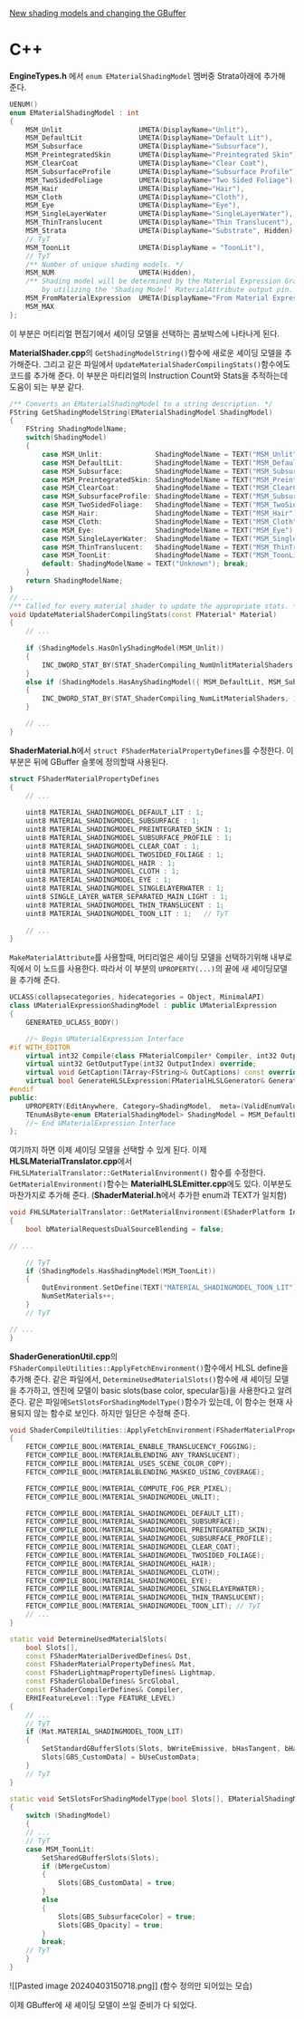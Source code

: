 [New shading models and changing the GBuffer](https://dev.epicgames.com/community/learning/tutorials/2R5x/unreal-engine-new-shading-models-and-changing-the-gbuffer)

# C++
**EngineTypes.h** 에서 `enum EMaterialShadingModel` 멤버중 Strata아래에 추가해 준다.
```c++
UENUM()
enum EMaterialShadingModel : int
{
	MSM_Unlit					UMETA(DisplayName="Unlit"),
	MSM_DefaultLit				UMETA(DisplayName="Default Lit"),
	MSM_Subsurface				UMETA(DisplayName="Subsurface"),
	MSM_PreintegratedSkin		UMETA(DisplayName="Preintegrated Skin"),
	MSM_ClearCoat				UMETA(DisplayName="Clear Coat"),
	MSM_SubsurfaceProfile		UMETA(DisplayName="Subsurface Profile"),
	MSM_TwoSidedFoliage			UMETA(DisplayName="Two Sided Foliage"),
	MSM_Hair					UMETA(DisplayName="Hair"),
	MSM_Cloth					UMETA(DisplayName="Cloth"),
	MSM_Eye						UMETA(DisplayName="Eye"),
	MSM_SingleLayerWater		UMETA(DisplayName="SingleLayerWater"),
	MSM_ThinTranslucent			UMETA(DisplayName="Thin Translucent"),
	MSM_Strata					UMETA(DisplayName="Substrate", Hidden),
	// TyT
	MSM_ToonLit					UMETA(DisplayName = "ToonLit"),
	// TyT
	/** Number of unique shading models. */
	MSM_NUM						UMETA(Hidden),
	/** Shading model will be determined by the Material Expression Graph,
		by utilizing the 'Shading Model' MaterialAttribute output pin. */
	MSM_FromMaterialExpression	UMETA(DisplayName="From Material Expression"),
	MSM_MAX
};
```
이 부분은 머티리얼 편집기에서 셰이딩 모델을 선택하는 콤보박스에 나타나게 된다.

**MaterialShader.cpp**의 `GetShadingModelString()`함수에 새로운 셰이딩 모델을 추가해준다. 
그리고 같은 파일에서 `UpdateMaterialShaderCompilingStats()`함수에도 코드를 추가해 준다. 이 부분은 마티리얼의 Instruction Count와 Stats을 추적하는데 도움이 되는 부분 같다.
```cpp
/** Converts an EMaterialShadingModel to a string description. */
FString GetShadingModelString(EMaterialShadingModel ShadingModel)
{
	FString ShadingModelName;
	switch(ShadingModel)
	{
		case MSM_Unlit:				ShadingModelName = TEXT("MSM_Unlit"); break;
		case MSM_DefaultLit:		ShadingModelName = TEXT("MSM_DefaultLit"); break;
		case MSM_Subsurface:		ShadingModelName = TEXT("MSM_Subsurface"); break;
		case MSM_PreintegratedSkin:	ShadingModelName = TEXT("MSM_PreintegratedSkin"); break;
		case MSM_ClearCoat:			ShadingModelName = TEXT("MSM_ClearCoat"); break;
		case MSM_SubsurfaceProfile:	ShadingModelName = TEXT("MSM_SubsurfaceProfile"); break;
		case MSM_TwoSidedFoliage:	ShadingModelName = TEXT("MSM_TwoSidedFoliage"); break;
		case MSM_Hair:				ShadingModelName = TEXT("MSM_Hair"); break;
		case MSM_Cloth:				ShadingModelName = TEXT("MSM_Cloth"); break;
		case MSM_Eye:				ShadingModelName = TEXT("MSM_Eye"); break;
		case MSM_SingleLayerWater:	ShadingModelName = TEXT("MSM_SingleLayerWater"); break;
		case MSM_ThinTranslucent:	ShadingModelName = TEXT("MSM_ThinTranslucent"); break;
		case MSM_ToonLit:			ShadingModelName = TEXT("MSM_ToonLit"); break;	// TyT
		default: ShadingModelName = TEXT("Unknown"); break;
	}
	return ShadingModelName;
}
// ...
/** Called for every material shader to update the appropriate stats. */
void UpdateMaterialShaderCompilingStats(const FMaterial* Material)
{
	// ...
	
	if (ShadingModels.HasOnlyShadingModel(MSM_Unlit))
	{
		INC_DWORD_STAT_BY(STAT_ShaderCompiling_NumUnlitMaterialShaders, 1);
	}
	else if (ShadingModels.HasAnyShadingModel({ MSM_DefaultLit, MSM_Subsurface, MSM_PreintegratedSkin, MSM_ClearCoat, MSM_Cloth, MSM_SubsurfaceProfile, MSM_TwoSidedFoliage, MSM_SingleLayerWater, MSM_ThinTranslucent, MSM_ToonLit }))	// TyT
	{
		INC_DWORD_STAT_BY(STAT_ShaderCompiling_NumLitMaterialShaders, 1);
	}

	// ...
}
```

**ShaderMaterial.h**에서 `struct FShaderMaterialPropertyDefines`를 수정한다. 이부분은 뒤에 GBuffer 슬롯에 정의할때 사용된다.
```cpp
struct FShaderMaterialPropertyDefines
{
	// ...
	
	uint8 MATERIAL_SHADINGMODEL_DEFAULT_LIT : 1;
	uint8 MATERIAL_SHADINGMODEL_SUBSURFACE : 1;
	uint8 MATERIAL_SHADINGMODEL_PREINTEGRATED_SKIN : 1;
	uint8 MATERIAL_SHADINGMODEL_SUBSURFACE_PROFILE : 1;
	uint8 MATERIAL_SHADINGMODEL_CLEAR_COAT : 1;
	uint8 MATERIAL_SHADINGMODEL_TWOSIDED_FOLIAGE : 1;
	uint8 MATERIAL_SHADINGMODEL_HAIR : 1;
	uint8 MATERIAL_SHADINGMODEL_CLOTH : 1;
	uint8 MATERIAL_SHADINGMODEL_EYE : 1;
	uint8 MATERIAL_SHADINGMODEL_SINGLELAYERWATER : 1;
	uint8 SINGLE_LAYER_WATER_SEPARATED_MAIN_LIGHT : 1;
	uint8 MATERIAL_SHADINGMODEL_THIN_TRANSLUCENT : 1;
	uint8 MATERIAL_SHADINGMODEL_TOON_LIT : 1;	// TyT
	
	// ...
}
```

 `MakeMaterialAttribute`를 사용할때, 머티리얼은 셰이딩 모델을 선택하기위해 내부로직에서 이 노드를 사용한다. 따라서 이 부분의 `UPROPERTY(...)`의 끝에 새 셰이딩모델을 추가해 준다.
```cpp
UCLASS(collapsecategories, hidecategories = Object, MinimalAPI)
class UMaterialExpressionShadingModel : public UMaterialExpression
{
	GENERATED_UCLASS_BODY()

	//~ Begin UMaterialExpression Interface
#if WITH_EDITOR
	virtual int32 Compile(class FMaterialCompiler* Compiler, int32 OutputIndex) override;
	virtual uint32 GetOutputType(int32 OutputIndex) override;
	virtual void GetCaption(TArray<FString>& OutCaptions) const override;
	virtual bool GenerateHLSLExpression(FMaterialHLSLGenerator& Generator, UE::HLSLTree::FScope& Scope, int32 OutputIndex, UE::HLSLTree::FExpression const*& OutExpression) const override;
#endif
public:
	UPROPERTY(EditAnywhere, Category=ShadingModel,  meta=(ValidEnumValues="MSM_DefaultLit, MSM_Subsurface, MSM_PreintegratedSkin, MSM_ClearCoat, MSM_SubsurfaceProfile, MSM_TwoSidedFoliage, MSM_Hair, MSM_Cloth, MSM_Eye, MSM_ToonLit", ShowAsInputPin = "Primary"))	// TyT
	TEnumAsByte<enum EMaterialShadingModel> ShadingModel = MSM_DefaultLit;
	//~ End UMaterialExpression Interface
}; 
```

여기까지 하면 이제 셰이딩 모델을 선택할 수 있게 된다. 
이제 **HLSLMaterialTranslator.cpp**에서 `FHLSLMaterialTranslator::GetMaterialEnvironment()` 함수를 수정한다.
`GetMaterialEnvironment()`함수는 **MaterialHLSLEmitter.cpp**에도 있다. 이부분도 마찬가지로 추가해 준다.
(**ShaderMaterial.h**에서 추가한 enum과 TEXT가 일치함)
```cpp
void FHLSLMaterialTranslator::GetMaterialEnvironment(EShaderPlatform InPlatform, FShaderCompilerEnvironment& OutEnvironment)
{
	bool bMaterialRequestsDualSourceBlending = false;
 
// ...

	// TyT
	if (ShadingModels.HasShadingModel(MSM_ToonLit))
	{
		OutEnvironment.SetDefine(TEXT("MATERIAL_SHADINGMODEL_TOON_LIT"), TEXT("1"));
		NumSetMaterials++;
	}
	// TyT

// ...
}
```

**ShaderGenerationUtil.cpp**의 `FShaderCompileUtilities::ApplyFetchEnvironment()`함수에서 HLSL define을 추가해 준다.
같은 파일에서, `DetermineUsedMaterialSlots()`함수에 새 셰이딩 모델을 추가하고, 엔진에 모델이 basic slots(base color, specular등)을 사용한다고 알려준다.
같은 파일에`SetSlotsForShadingModelType()`함수가 있는데, 이 함수는 현재 사용되지 않는 함수로 보인다. 하지만 일단은 수정해 준다.
```cpp
void ShaderCompileUtilities::ApplyFetchEnvironment(FShaderMaterialPropertyDefines& SrcDefines, const FShaderCompilerEnvironment& Environment)
{
	FETCH_COMPILE_BOOL(MATERIAL_ENABLE_TRANSLUCENCY_FOGGING);
	FETCH_COMPILE_BOOL(MATERIALBLENDING_ANY_TRANSLUCENT);
	FETCH_COMPILE_BOOL(MATERIAL_USES_SCENE_COLOR_COPY);
	FETCH_COMPILE_BOOL(MATERIALBLENDING_MASKED_USING_COVERAGE);

	FETCH_COMPILE_BOOL(MATERIAL_COMPUTE_FOG_PER_PIXEL);
	FETCH_COMPILE_BOOL(MATERIAL_SHADINGMODEL_UNLIT);

	FETCH_COMPILE_BOOL(MATERIAL_SHADINGMODEL_DEFAULT_LIT);
	FETCH_COMPILE_BOOL(MATERIAL_SHADINGMODEL_SUBSURFACE);
	FETCH_COMPILE_BOOL(MATERIAL_SHADINGMODEL_PREINTEGRATED_SKIN);
	FETCH_COMPILE_BOOL(MATERIAL_SHADINGMODEL_SUBSURFACE_PROFILE);
	FETCH_COMPILE_BOOL(MATERIAL_SHADINGMODEL_CLEAR_COAT);
	FETCH_COMPILE_BOOL(MATERIAL_SHADINGMODEL_TWOSIDED_FOLIAGE);
	FETCH_COMPILE_BOOL(MATERIAL_SHADINGMODEL_HAIR);
	FETCH_COMPILE_BOOL(MATERIAL_SHADINGMODEL_CLOTH);
	FETCH_COMPILE_BOOL(MATERIAL_SHADINGMODEL_EYE);
	FETCH_COMPILE_BOOL(MATERIAL_SHADINGMODEL_SINGLELAYERWATER);
	FETCH_COMPILE_BOOL(MATERIAL_SHADINGMODEL_THIN_TRANSLUCENT);
	FETCH_COMPILE_BOOL(MATERIAL_SHADINGMODEL_TOON_LIT); // TyT
	// ...
}

static void DetermineUsedMaterialSlots(
	bool Slots[],
	const FShaderMaterialDerivedDefines& Dst,
	const FShaderMaterialPropertyDefines& Mat,
	const FShaderLightmapPropertyDefines& Lightmap,
	const FShaderGlobalDefines& SrcGlobal,
	const FShaderCompilerDefines& Compiler,
	ERHIFeatureLevel::Type FEATURE_LEVEL)
{
	// ...
	// TyT
	if (Mat.MATERIAL_SHADINGMODEL_TOON_LIT)
	{
		SetStandardGBufferSlots(Slots, bWriteEmissive, bHasTangent, bHasVelocity, bHasStaticLighting, bIsStrataMaterial);
		Slots[GBS_CustomData] = bUseCustomData;
	}
	// TyT
}

static void SetSlotsForShadingModelType(bool Slots[], EMaterialShadingModel ShadingModel, bool bMergeCustom)
{
	switch (ShadingModel)
	{
	// ...
	// TyT
	case MSM_ToonLit:
		SetSharedGBufferSlots(Slots);
		if (bMergeCustom)
		{
			Slots[GBS_CustomData] = true;
		}
		else
		{
			Slots[GBS_SubsurfaceColor] = true;
			Slots[GBS_Opacity] = true;
		}
		break;
	// TyT
	}
}
```
![[Pasted image 20240403150718.png]]
(함수 정의만 되어있는 모습)

이제 GBuffer에 새 셰이딩 모델이 쓰일 준비가 다 되었다.